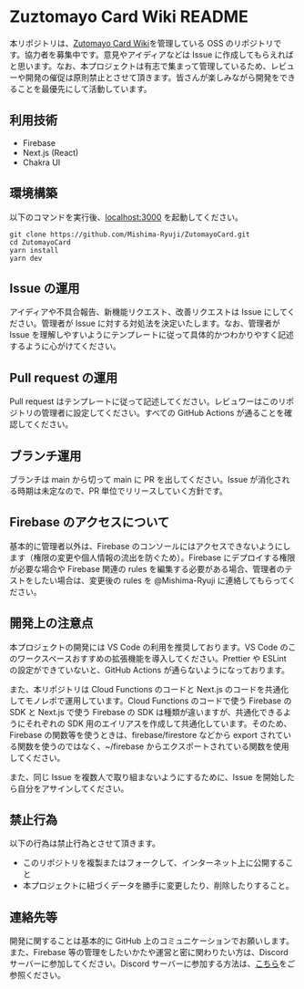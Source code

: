 # Zuztomayo Card Wiki README

本リポジトリは、[Zutomayo Card Wiki](https://zutomayo-card.com/)を管理している OSS のリポジトリです。協力者を募集中です。意見やアイディアなどは Issue に作成してもらえればと思います。なお、本プロジェクトは有志で集まって管理しているため、レビューや開発の催促は原則禁止とさせて頂きます。皆さんが楽しみながら開発をできることを最優先にして活動しています。

## 利用技術

- Firebase
- Next.js (React)
- Chakra UI

## 環境構築

以下のコマンドを実行後、[localhost:3000](http://localhost:3000/) を起動してください。

```
git clone https://github.com/Mishima-Ryuji/ZutomayoCard.git
cd ZutomayoCard
yarn install
yarn dev
```

## Issue の運用

アイディアや不具合報告、新機能リクエスト、改善リクエストは Issue にしてください。管理者が Issue に対する対処法を決定いたします。なお、管理者が Issue を理解しやすいようにテンプレートに従って具体的かつわかりやすく記述するように心がけてください。

## Pull request の運用

Pull request はテンプレートに従って記述してください。レビュワーはこのリポジトリの管理者に設定してください。すべての GitHub Actions が通ることを確認してください。

## ブランチ運用

ブランチは main から切って main に PR を出してください。Issue が消化される時期は未定なので、PR 単位でリリースしていく方針です。

## Firebase のアクセスについて

基本的に管理者以外は、Firebase のコンソールにはアクセスできないようにします（権限の変更や個人情報の流出を防ぐため）。Firebase にデプロイする権限が必要な場合や Firebase 関連の rules を編集する必要がある場合、管理者のテストをしたい場合は、変更後の rules を @Mishima-Ryuji に連絡してもらってください。

## 開発上の注意点

本プロジェクトの開発には VS Code の利用を推奨しております。VS Code のこのワークスペースおすすめの拡張機能を導入してください。Prettier や ESLint の設定ができていないと、GitHub Actions が通らないようになっております。

また、本リポジトリは Cloud Functions のコードと Next.js のコードを共通化してモノレポで運用しています。Cloud Functions のコードで使う Firebase の SDK と Next.js で使う Firebase の SDK は種類が違いますが、共通化できるようにそれぞれの SDK 用のエイリアスを作成して共通化しています。そのため、Firebase の関数等を使うときは、firebase/firestore などから export されている関数を使うのではなく、~/firebase からエクスポートされている関数を使用してください。

また、同じ Issue を複数人で取り組まないようにするために、Issue を開始したら自分をアサインしてください。

## 禁止行為

以下の行為は禁止行為とさせて頂きます。

- このリポジトリを複製またはフォークして、インターネット上に公開すること
- 本プロジェクトに紐づくデータを勝手に変更したり、削除したりすること。

## 連絡先等

開発に関することは基本的に GitHub 上のコミュニケーションでお願いします。また、Firebase 等の管理をしたいかたや運営と密に関わりたい方は、Discord サーバーに参加してください。Discord サーバーに参加する方法は、[こちら](https://zutomayo-card.com/about)をご参照ください。
